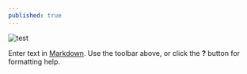 ```yaml
---
published: true
---
```


![test]({{site.baseurl}}/https://www.enterprise.com/content/dam/global-vehicle-images/cars/FORD_FOCU_2012-1.png)

Enter text in [Markdown](http://daringfireball.net/projects/markdown/). Use the toolbar above, or click the **?** button for formatting help.
